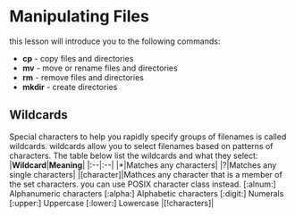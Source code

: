 # Manipulating Files
this lesson will introduce you to the following commands:
- **cp** - copy files and directories
- **mv** - move or rename files and directories
- **rm** - remove files and directories
- **mkdir** - create directories

## Wildcards
Special characters to help you rapidly specify groups of filenames is called wildcards.
wildcards allow you to select filenames based on patterns of characters. The table below list the wildcards and what they select:
|**Wildcard**|**Meaning**|
|:--|:--|
|*|Matches any characters|
|?|Matches any single characters|
|[character]|Mathces any character that is a member of the set characters. you can use POSIX character class instead.
[:alnum:]	Alphanumeric characters
[:alpha:]	Alphabetic characters
[:digit:]	Numerals
[:upper:]	Uppercase
[:lower:]	Lowercase
|[!characters]|
<!--stackedit_data:
eyJoaXN0b3J5IjpbLTYwNTM0NTU1NV19
-->